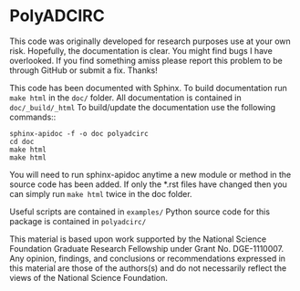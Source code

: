 PolyADCIRC
==========

This code was originally developed for research purposes use at your own risk. Hopefully, the documentation is clear. You might find bugs I have overlooked. If you find something amiss please report this problem to be through GitHub or submit a fix. Thanks!

This code has been documented with Sphinx. To build documentation run 
``make html`` in the ``doc/`` folder.
All documentation is contained in ``doc/_build/_html`` 
To build/update the documentation use the following commands::

    sphinx-apidoc -f -o doc polyadcirc
    cd doc
    make html
    make html

You will need to run sphinx-apidoc anytime a new module or method in the source code has been added. If only the *.rst files have changed then you can simply run ``make html`` twice in the doc folder.

Useful scripts are contained in ``examples/``
Python source code for this package is contained in ``polyadcirc/``

This material is based upon work supported by the National Science Foundation
Graduate Research Fellowship under Grant No. DGE-1110007. Any opinion,
findings, and conclusions or recommendations expressed in this material are
those of the authors(s) and do not necessarily reflect the views of the
National Science Foundation.

